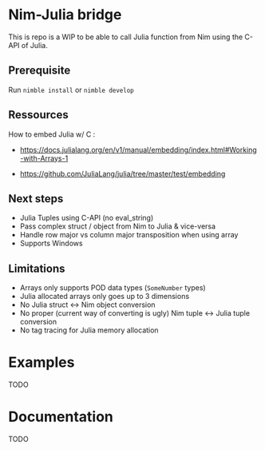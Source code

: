 # Nim-Julia bridge 

This is repo is a WIP to be able to call Julia function from Nim using the C-API of Julia.

## Prerequisite

Run ``nimble install`` or ``nimble develop``

## Ressources

How to embed Julia w/ C :

* https://docs.julialang.org/en/v1/manual/embedding/index.html#Working-with-Arrays-1

* https://github.com/JuliaLang/julia/tree/master/test/embedding

## Next steps 

* Julia Tuples using C-API (no eval_string)
* Pass complex struct / object from Nim to Julia & vice-versa
* Handle row major vs column major transposition when using array
* Supports Windows 

## Limitations

* Arrays only supports POD data types (``SomeNumber`` types) 
* Julia allocated arrays only goes up to 3 dimensions
* No Julia struct <-> Nim object conversion
* No proper (current way of converting is ugly) Nim tuple <-> Julia tuple conversion
* No tag tracing for Julia memory allocation 

# Examples

TODO

# Documentation

TODO
